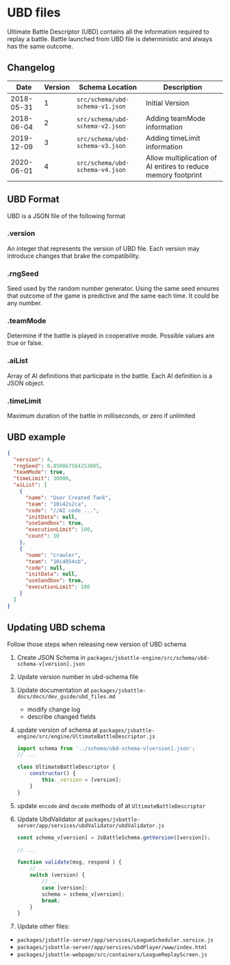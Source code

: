 # UBD files
Ultimate Battle Descriptor (UBD) contains all the information required to replay a battle. Battle launched from UBD file is deterministic and always has the same outcome.

## Changelog

Date       | Version | Schema Location                 | Description                 
-----------|---------|---------------------------------|-----------------------------
2018-05-31 |       1 | `src/schema/ubd-schema-v1.json` | Initial Version
2018-06-04 |       2 | `src/schema/ubd-schema-v2.json` | Adding teamMode information
2019-12-09 |       3 | `src/schema/ubd-schema-v3.json` | Adding timeLimit information
2020-06-01 |       4 | `src/schema/ubd-schema-v4.json` | Allow multiplication of AI entires to reduce memory footprint

## UBD Format
UBD is a JSON file of the following format

### .version
An integer that represents the version of UBD file. Each version may introduce changes that brake the compatibility.

### .rngSeed
Seed used by the random number generator. Using the same seed ensures that outcome of the game is predictive and the same each time. It could be any number.

### .teamMode
Determine if the battle is played in cooperative mode. Possible values are true or false.

### .aiList
Array of AI definitions that participate in the battle. Each AI definition is a JSON object.

### .timeLimit
Maximum duration of the battle in milliseconds, or zero if unlimited

## UBD example

```json
{
  "version": 4,
  "rngSeed": 0.850067584253805,
  "teamMode": true,
  "timeLimit": 30000,
  "aiList": [
    {
      "name": "User Created Tank",
      "team": "10i42s2ca",
      "code": "//AI code ...",
      "initData": null,
      "useSandbox": true,
      "executionLimit": 100,
      "count": 10
    },
    {
      "name": "crawler",
      "team": "10i4054sb",
      "code": null,
      "initData": null,
      "useSandbox": true,
      "executionLimit": 100
    }
  ]
}
```

## Updating UBD schema

Follow those steps when releasing new version of UBD schema

1. Create JSON Schema in `packages/jsbattle-engine/src/schema/ubd-schema-v[version].json`
2. Update version number in ubd-schema file
3. Update documentation at `packages/jsbattle-docs/docs/dev_guide/ubd_files.md`
   - modify change log
   - describe changed fields
4. update version of schema at `packages/jsbattle-engine/src/engine/UltimateBattleDescriptor.js`
    ```javascript
    import schema from '../schema/ubd-schema-v[version].json';
    // ...

    class UltimateBattleDescriptor {
        constructor() {
            this._version = [version];
        }
    }
    ```
5. update `encode` and `decode` methods of at `UltimateBattleDescriptor`
6. Update UbdValidator at `packages/jsbattle-server/app/services/ubdValidator/ubdValidator.js`

    ```javascript
    const schema_v[version] = JsBattleSchema.getVersion([version]);

    // ...

    function validate(msg, respond ) {
        // ...
        switch (version) {
            // ...
            case [version]:
            schema = schema_v[version];
            break;
        }
    }
    ```
7. Update other files:
 - `packages/jsbattle-server/app/services/LeagueScheduler.service.js`
 - `packages/jsbattle-server/app/services/ubdPlayer/www/index.html`
 - `packages/jsbattle-webpage/src/containers/LeagueReplayScreen.js`
